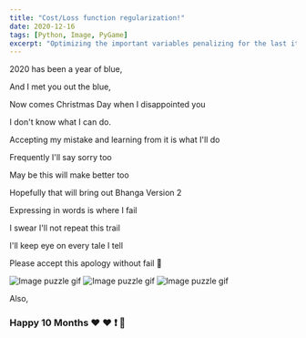 ```yaml
---
title: "Cost/Loss function regularization!"
date: 2020-12-16
tags: [Python, Image, PyGame]
excerpt: "Optimizing the important variables penalizing for the last iteration"
---
```


2020 has been a year of blue,

And I met you out the blue,

Now comes Christmas Day when I disappointed you

I don't know what I can do.


Accepting my mistake and learning from it is what I'll do

Frequently I'll say sorry too

May be this will make better too

Hopefully that will bring out Bhanga Version 2

Expressing in words is where I fail

I swear I'll not repeat this trail

I'll keep eye on every tale I tell

Please accept this apology without fail :see_no_evil:

<img src="{{ site.url }}{{ site.baseurl }}/images/puzzle/sorry_1.gif" alt="Image puzzle gif">
<img src="{{ site.url }}{{ site.baseurl }}/images/puzzle/sorry_2.gif" alt="Image puzzle gif">
<img src="{{ site.url }}{{ site.baseurl }}/images/puzzle/sorry_3.jpeg" alt="Image puzzle gif">


Also,
### Happy 10 Months :heart: :heart: :exclamation: :see_no_evil:


 